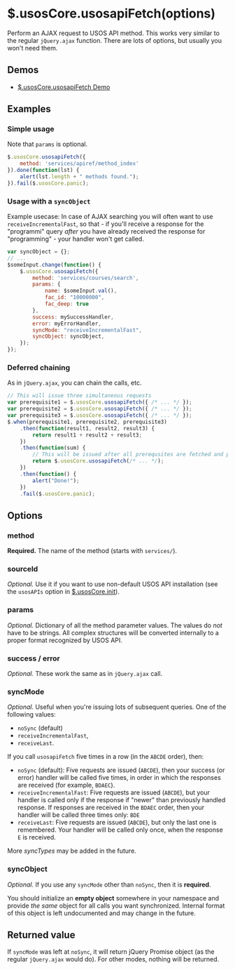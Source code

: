 $.usosCore.usosapiFetch(options)
================================

Perform an AJAX request to USOS API method. This works very similar to the
regular `jQuery.ajax` function. There are lots of options, but usually you
won't need them.

Demos
-----

  * [$.usosCore.usosapiFetch Demo](http://jsfiddle.net/gh/get/jquery/1.9.1/dependencies/migrate,ui/MUCI/jquery-usos/tree/master/jsfiddle-demos/core.usosapiFetch)

Examples
--------

### Simple usage

Note that `params` is optional.

```javascript
$.usosCore.usosapiFetch({
    method: 'services/apiref/method_index'
}).done(function(lst) {
    alert(lst.length + " methods found.");
}).fail($.usosCore.panic);
```

### Usage with a `syncObject`

Example usecase: In case of AJAX searching you will often want to use
`receiveIncrementalFast`, so that - if you'll receive a response for the
"programmi" query *after* you have already received the response for
"programming" - your handler won't get called.

```javascript
var syncObject = {};
// ...
$someInput.change(function() {
    $.usosCore.usosapiFetch({
        method: 'services/courses/search',
        params: {
            name: $someInput.val(),
            fac_id: "10000000",
            fac_deep: true
        },
        success: mySuccessHandler,
        error: myErrorHandler,
        syncMode: "receiveIncrementalFast",
        syncObject: syncObject,
    });
});
```

### Deferred chaining

As in `jQuery.ajax`, you can chain the calls, etc.

```javascript
// This will issue three simultaneous requests
var prerequisite1 = $.usosCore.usosapiFetch({ /* ... */ });
var prerequisite2 = $.usosCore.usosapiFetch({ /* ... */ });
var prerequisite3 = $.usosCore.usosapiFetch({ /* ... */ });
$.when(prerequisite1, prerequisite2, prerequisite3)
    .then(function(result1, result2, result3) {
        return result1 + result2 + result3;
    })
    .then(function(sum) {
        // This will be issued after all prerequsites are fetched and processed.
        return $.usosCore.usosapiFetch(/* ... */);
    })
    .then(function() {
        alert("Done!");
    })
    .fail($.usosCore.panic);
```

Options
-------

### method

**Required.** The name of the method (starts with `services/`).

### sourceId

*Optional.* Use it if you want to use non-default USOS API installation (see
the `usosAPIs` option in [$.usosCore.init](core.init.md)).

### params

*Optional.* Dictionary of all the method parameter values. The values do *not*
have to be strings. All complex structures will be converted internally to a
proper format recognized by USOS API.

### success / error

*Optional.* These work the same as in `jQuery.ajax` call.

### syncMode

*Optional.* Useful when you're issuing lots of subsequent queries. One of the
following values:

  * `noSync` (default)
  * `receiveIncrementalFast`,
  * `receiveLast`.

If you call `usosapiFetch` five times in a row (in the `ABCDE` order), then:

  * `noSync` (default): Five requests are issued (`ABCDE`), then your success
    (or error) handler will be called five times, in order in which the responses
    are received (for example, `BDAEC`).
  * `receiveIncrementalFast`: Five requests are issued (`ABCDE`), but your
    handler is called only if the response if "newer" than previously handled
    response. If responses are received in the `BDAEC` order, then your handler
    will be called three times only: `BDE`
  * `receiveLast`: Five requests are issued (`ABCDE`), but only the last one
    is remembered. Your handler will be called only once, when the response `E`
	is received.

More *syncTypes* may be added in the future.

<!--

TODO: Other options to be (possibly) implemented in the future:
- "receiveIncremental": [2] =ABCDE= [3] =ABCDE=
- "sendIncremental": Same as above, but B is issued after the response
  to A is received and handled (may take much more time!):
  [2] =ABCDE= [3] =ABCDE=
- "sendLast": B-D are not issued at all. E is issued after the response
  to A is received and handled: [2] =AE= [3] =AE=
- "sendAndReceiveLast": This behaves like "receiveLast" and "sendLast"
  together: [2] =AE= [3] =E=.

-->

### syncObject

*Optional.* If you use any `syncMode` other than `noSync`, then it is **required**.

You should initialize an **empty object** somewhere in your namespace and
provide *the same* object for all calls you want synchronized. Internal format
of this object is left undocumented and may change in the future.

Returned value
--------------

If `syncMode` was left at `noSync`, it will return jQuery Promise object
(as the regular `jQuery.ajax` would do). For other modes, nothing
will be returned.

